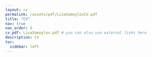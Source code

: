 ```yaml
---
layout: cv
permalink: /assets/pdf/LisaSamoylovCV.pdf
title: "CV" 
nav: true
nav_order: 5
cv_pdf: LisaSamoylov.pdf # you can also use external links here
description: CV 
toc:
  sidebar: left
---
```

